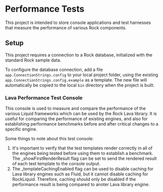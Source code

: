 
# Performance Tests
This project is intended to store console applications and test harnesses that measure the performance of various Rock components.

## Setup
This project requires a connection to a Rock database, initialized with the standard Rock sample data.

To configure the database connection, add a file `app.ConnectionStrings.config` to your local project folder, using the existing `app.ConnectionStrings.config.example` as a template.
The new file will automatically be copied to the local `bin` directory when the project is built.

### Lava Performance Test Console
This console is used to measure and compare the performance of the various Liquid frameworks which can be used by the Rock Lava library.
It is useful for comparing the performance of existing engines, and also for establishing performance benchmarks before and after critical changes to a specific engine.

Some things to note about this test console:

1. It's important to verify that the test templates render correctly in all of the engines being tested before using them to establish a benchmark.
The _showFirstRenderResult flag can be set to send the rendered result of each test template to the console output.
2. The _templateCachingEnabled flag can be used to disable caching for Lava library engines such as Fluid, but it cannot disable caching for RockLiquid.
Therefore, caching should only be disabled if the performance result is being compared to anoter Lava library engine.
